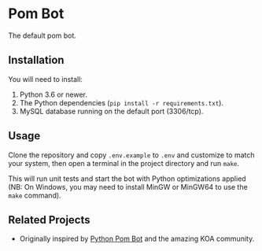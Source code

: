 # Pom Bot

The default pom bot.

## Installation

You will need to install:

1. Python 3.6 or newer.
2. The Python dependencies (`pip install -r requirements.txt`).
3. MySQL database running on the default port (3306/tcp).

## Usage

Clone the repository and copy `.env.example` to `.env` and customize to match
your system, then open a terminal in the project directory and run `make`.

This will run unit tests and start the bot with Python optimizations applied
(NB: On Windows, you may need to install MinGW or MinGW64 to use the `make`
command).

## Related Projects

* Originally inspired by [Python Pom Bot][python-pom-bot] and the amazing KOA
  community.

[python-pom-bot]: https://github.com/Moesgaarda/python-pom-bot
